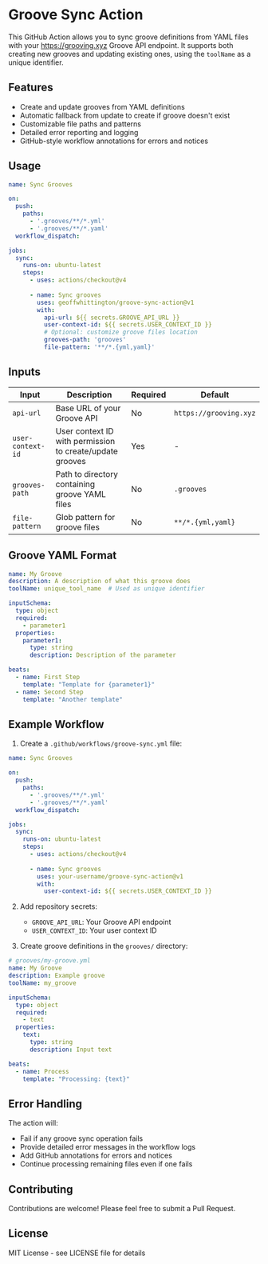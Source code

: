 # Groove Sync Action

This GitHub Action allows you to sync groove definitions from YAML files with your <https://grooving.xyz> Groove API endpoint. It supports both creating new grooves and updating existing ones, using the `toolName` as a unique identifier.

## Features

- Create and update grooves from YAML definitions
- Automatic fallback from update to create if groove doesn't exist
- Customizable file paths and patterns
- Detailed error reporting and logging
- GitHub-style workflow annotations for errors and notices

## Usage

```yaml
name: Sync Grooves

on:
  push:
    paths:
      - '.grooves/**/*.yml'
      - '.grooves/**/*.yaml'
  workflow_dispatch:

jobs:
  sync:
    runs-on: ubuntu-latest
    steps:
      - uses: actions/checkout@v4
      
      - name: Sync grooves
        uses: geoffwhittington/groove-sync-action@v1
        with:
          api-url: ${{ secrets.GROOVE_API_URL }}
          user-context-id: ${{ secrets.USER_CONTEXT_ID }}
          # Optional: customize groove files location
          grooves-path: 'grooves'
          file-pattern: '**/*.{yml,yaml}'
```

## Inputs

| Input | Description | Required | Default |
|-------|-------------|----------|---------|
| `api-url` | Base URL of your Groove API | No | `https://grooving.xyz` |
| `user-context-id` | User context ID with permission to create/update grooves | Yes | - |
| `grooves-path` | Path to directory containing groove YAML files | No | `.grooves` |
| `file-pattern` | Glob pattern for groove files | No | `**/*.{yml,yaml}` |

## Groove YAML Format

```yaml
name: My Groove
description: A description of what this groove does
toolName: unique_tool_name  # Used as unique identifier

inputSchema:
  type: object
  required:
    - parameter1
  properties:
    parameter1:
      type: string
      description: Description of the parameter

beats:
  - name: First Step
    template: "Template for {parameter1}"
  - name: Second Step
    template: "Another template"
```

## Example Workflow

1. Create a `.github/workflows/groove-sync.yml` file:

```yaml
name: Sync Grooves

on:
  push:
    paths:
      - '.grooves/**/*.yml'
      - '.grooves/**/*.yaml'
  workflow_dispatch:

jobs:
  sync:
    runs-on: ubuntu-latest
    steps:
      - uses: actions/checkout@v4
      
      - name: Sync grooves
        uses: your-username/groove-sync-action@v1
        with:
          user-context-id: ${{ secrets.USER_CONTEXT_ID }}
```

2. Add repository secrets:
   - `GROOVE_API_URL`: Your Groove API endpoint
   - `USER_CONTEXT_ID`: Your user context ID

3. Create groove definitions in the `grooves/` directory:

```yaml
# grooves/my-groove.yml
name: My Groove
description: Example groove
toolName: my_groove

inputSchema:
  type: object
  required:
    - text
  properties:
    text:
      type: string
      description: Input text

beats:
  - name: Process
    template: "Processing: {text}"
```

## Error Handling

The action will:
- Fail if any groove sync operation fails
- Provide detailed error messages in the workflow logs
- Add GitHub annotations for errors and notices
- Continue processing remaining files even if one fails

## Contributing

Contributions are welcome! Please feel free to submit a Pull Request.

## License

MIT License - see LICENSE file for details 
